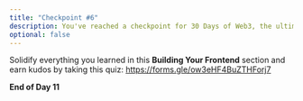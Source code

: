 ```yaml
---
title: "Checkpoint #6"
description: You've reached a checkpoint for 30 Days of Web3, the ultimate online curriculum on full-stsack blockchain development.
optional: false
---
```


Solidify everything you learned in this **Building Your Frontend** section and earn kudos by taking this quiz: https://forms.gle/ow3eHF4BuZTHForj7

**End of Day 11**
